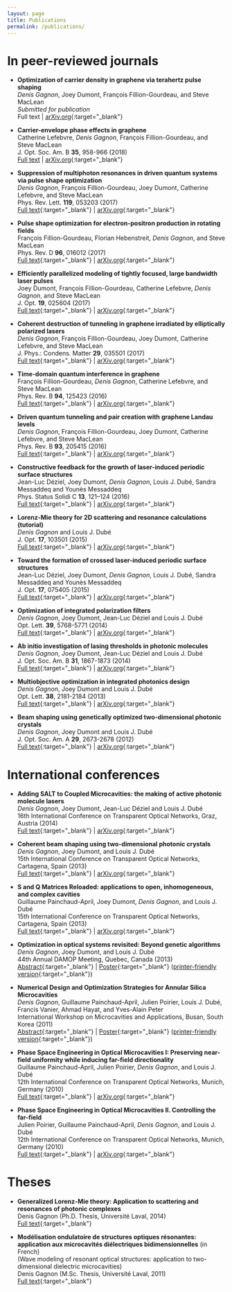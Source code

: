 ```yaml
---
layout: page
title: Publications
permalink: /publications/
--- 
```


In peer-reviewed journals
=============
* **Optimization of carrier density in graphene via terahertz pulse shaping** <br>
*Denis Gagnon*, Joey Dumont, François Fillion-Gourdeau, and Steve MacLean <br>
*Submitted for publication* <br>
Full text |
[arXiv.org](https://arxiv.org/abs/1710.09889){:target="_blank"}

* **Carrier-envelope phase effects in graphene** <br>
Catherine Lefebvre, *Denis Gagnon*, François Fillion-Gourdeau, and Steve MacLean  <br>
J. Opt. Soc. Am. B **35**, 958-966 (2018) <br>
[Full text](https://doi.org/10.1364/JOSAB.35.000958) |
[arXiv.org](https://arxiv.org/abs/1706.00055){:target="_blank"}

* **Suppression of multiphoton resonances in driven quantum systems via pulse shape optimization** <br>
*Denis Gagnon*, François Fillion-Gourdeau, Joey Dumont, Catherine Lefebvre, and Steve MacLean  <br>
Phys. Rev. Lett. **119**, 053203 (2017) <br>
[Full text](https://journals.aps.org/prl/abstract/10.1103/PhysRevLett.119.053203){:target="_blank"} |
[arXiv.org](https://arxiv.org/abs/1703.04165){:target="_blank"}

* **Pulse shape optimization for electron-positron production in rotating fields** <br>
François Fillion-Gourdeau, Florian Hebenstreit, *Denis Gagnon*, and Steve MacLean <br>
Phys. Rev. D **96**, 016012 (2017) <br>
[Full text](https://journals.aps.org/prd/abstract/10.1103/PhysRevD.96.016012){:target="_blank"} |
[arXiv.org](https://arxiv.org/abs/1704.08919){:target="_blank"}

* **Efficiently parallelized modeling of tightly focused, large bandwidth laser pulses** <br>
Joey Dumont, François Fillion-Gourdeau, Catherine Lefebvre, *Denis Gagnon*, and Steve MacLean  <br>
 J. Opt. **19**, 025604 (2017) <br>
[Full text](http://iopscience.iop.org/article/10.1088/2040-8986/aa52e9){:target="_blank"} |
[arXiv.org](https://arxiv.org/abs/1609.08146){:target="_blank"}

* **Coherent destruction of tunneling in graphene irradiated by elliptically polarized lasers** <br>
*Denis Gagnon*, François Fillion-Gourdeau, Joey Dumont, Catherine Lefebvre, and Steve MacLean  <br>
J. Phys.: Condens. Matter **29**, 035501 (2017) <br>
[Full text](http://iopscience.iop.org/article/10.1088/0953-8984/29/3/035501){:target="_blank"} |
[arXiv.org](https://arxiv.org/abs/1609.02821){:target="_blank"}

* **Time-domain quantum interference in graphene** <br>
François Fillion-Gourdeau, *Denis Gagnon*, Catherine Lefebvre, and Steve MacLean <br>
Phys. Rev. B **94**, 125423 (2016) <br>
[Full text](http://journals.aps.org/prb/abstract/10.1103/PhysRevB.94.125423){:target="_blank"} |
[arXiv.org](http://arxiv.org/abs/1607.02055){:target="_blank"}

* **Driven quantum tunneling and pair creation with graphene Landau levels** <br>
*Denis Gagnon*, François Fillion-Gourdeau, Joey Dumont, Catherine Lefebvre, and Steve MacLean <br>
Phys. Rev. B **93**, 205415 (2016) <br>
[Full text](http://journals.aps.org/prb/abstract/10.1103/PhysRevB.93.205415){:target="_blank"} |
[arXiv.org](http://arxiv.org/abs/1606.05663){:target="_blank"}

* **Constructive feedback for the growth of laser-induced periodic surface structures** <br>
Jean-Luc Déziel, Joey Dumont, *Denis Gagnon*, Louis J. Dubé, Sandra Messaddeq and Younès Messaddeq <br>
Phys. Status Solidi C **13**, 121–124 (2016) <br>
[Full text](http://onlinelibrary.wiley.com/doi/10.1002/pssc.201510146/abstract){:target="_blank"} |
[arXiv.org](http://arxiv.org/abs/1507.02490){:target="_blank"}

* **Lorenz-Mie theory for 2D scattering and resonance calculations (tutorial)** <br>
*Denis Gagnon* and Louis J. Dubé <br>
J. Opt. **17**, 103501 (2015) <br>
[Full text](http://dx.doi.org/10.1088/2040-8978/17/10/103501){:target="_blank"} |
[arXiv.org](http://arxiv.org/abs/1505.07691){:target="_blank"}

* **Toward the formation of crossed laser-induced periodic surface structures** <br>
Jean-Luc Déziel, Joey Dumont, *Denis Gagnon*, Louis J. Dubé, Sandra Messaddeq and Younès Messaddeq <br>
J. Opt. **17**, 075405 (2015) <br>
[Full text](http://dx.doi.org/10.1088/2040-8978/17/7/075405){:target="_blank"} |
[arXiv.org](http://arxiv.org/abs/1410.0583){:target="_blank"}

* **Optimization of integrated polarization filters** <br>
*Denis Gagnon*, Joey Dumont, Jean-Luc Déziel and Louis J. Dubé <br>
Opt. Lett. **39**, 5768-5771 (2014) <br>
[Full text](http://dx.doi.org/10.1364/OL.39.005768){:target="_blank"} | 
[arXiv.org](http://arxiv.org/abs/1407.7401){:target="_blank"}

* **Ab initio investigation of lasing thresholds in photonic molecules** <br>
*Denis Gagnon*, Joey Dumont, Jean-Luc Déziel and Louis J. Dubé <br>
J. Opt. Soc. Am. B **31**, 1867-1873 (2014) <br>
[Full text](http://dx.doi.org/10.1364/JOSAB.31.001867){:target="_blank"} | 
[arXiv.org](http://arxiv.org/abs/1401.7305){:target="_blank"}

* **Multiobjective optimization in integrated photonics design** <br>
*Denis Gagnon*, Joey Dumont and Louis J. Dubé <br>
Opt. Lett. **38**, 2181-2184 (2013) <br>
[Full text](http://dx.doi.org/10.1364/OL.38.002181){:target="_blank"} | 
[arXiv.org](http://arxiv.org/abs/1305.5455){:target="_blank"}

* **Beam shaping using genetically optimized two-dimensional photonic crystals** <br>
*Denis Gagnon*, Joey Dumont and Louis J. Dubé <br>
J. Opt. Soc. Am. A **29**, 2673-2678 (2012) <br>
[Full text](http://dx.doi.org/10.1364/JOSAA.29.002673){:target="_blank"} | 
[arXiv.org](http://arxiv.org/abs/1204.5380){:target="_blank"}

International conferences
=============
* **Adding SALT to Coupled Microcavities: the making of active photonic molecule lasers** <br>
*Denis Gagnon*, Joey Dumont, Jean-Luc Déziel and Louis J. Dubé <br>
16th International Conference on Transparent Optical Networks, Graz, Austria (2014) <br>
[Full text](http://dx.doi.org/10.1109/ICTON.2014.6876299){:target="_blank"} | 
[arXiv.org](http://arxiv.org/abs/1405.0168){:target="_blank"}

* **Coherent beam shaping using two-dimensional photonic crystals** <br>
*Denis Gagnon*, Joey Dumont, and Louis J. Dubé <br>
15th International Conference on Transparent Optical Networks, Cartagena, Spain (2013) <br>
[Full text](http://dx.doi.org/10.1109/ICTON.2013.6602751){:target="_blank"} | 
[arXiv.org](http://arxiv.org/abs/1305.0193){:target="_blank"}

* **S and Q Matrices Reloaded: applications to open, inhomogeneous, and complex cavities** <br>
Guillaume Painchaud-April, Joey Dumont, *Denis Gagnon*, and Louis J. Dubé  <br>
15th International Conference on Transparent Optical Networks, Cartagena, Spain (2013) <br>
[Full text](http://dx.doi.org/10.1109/ICTON.2013.6602811){:target="_blank"} | 
[arXiv.org](http://arxiv.org/abs/1305.0473){:target="_blank"}

* **Optimization in optical systems revisited: Beyond genetic algorithms** <br>
*Denis Gagnon*, Joey Dumont, and Louis J. Dubé <br>
44th Annual DAMOP Meeting, Quebec, Canada (2013) <br>
[Abstract](http://www.dynamica.phy.ulaval.ca/fileadmin/abs/damop2013_abstract_dg.pdf){:target="_blank"} | 
[Poster](http://www.dynamica.phy.ulaval.ca/fileadmin/posters/damop2013_dgagnon_poster.pdf){:target="_blank"}
([printer-friendly version](http://www.dynamica.phy.ulaval.ca/fileadmin/posters/damop2013_dgagnon_handout.pdf){:target="_blank"})

* **Numerical Design and Optimization Strategies for Annular Silica Microcavities** <br>
*Denis Gagnon*, Guillaume Painchaud-April, Julien Poirier, Louis J. Dubé, Francis Vanier, Ahmad Hayat, and Yves-Alain Peter <br>
International Workshop on Microcavities and Applications, Busan, South Korea (2011) <br>
[Abstract](http://www.dynamica.phy.ulaval.ca/fileadmin/abs/woma2011_abstract_gagnon.pdf){:target="_blank"} | 
[Poster](http://www.dynamica.phy.ulaval.ca/fileadmin/posters/woma2011_poster_gagnon.pdf){:target="_blank"}
([printer-friendly version](http://www.dynamica.phy.ulaval.ca/fileadmin/posters/woma2011_poster_gagnon_blanc.pdf){:target="_blank"})

* **Phase Space Engineering in Optical Microcavities I: Preserving near-field uniformity while inducing far-field directionality** <br>
Guillaume Painchaud-April, Julien Poirier, *Denis Gagnon*, and Louis J. Dubé <br>
12th International Conference on Transparent Optical Networks, Munich, Germany (2010) <br>
[Full text](http://dx.doi.org/10.1109/ICTON.2010.5548943){:target="_blank"} | 
[arXiv.org](http://arxiv.org/abs/1005.1092){:target="_blank"}

* **Phase Space Engineering in Optical Microcavities II. Controlling the far-field** <br>
Julien Poirier, Guillaume Painchaud-April, *Denis Gagnon*, and Louis J. Dubé <br>
12th International Conference on Transparent Optical Networks, Munich, Germany (2010) <br>
[Full text](http://dx.doi.org/10.1109/ICTON.2010.5549310){:target="_blank"} | 
[arXiv.org](http://arxiv.org/abs/1005.1093){:target="_blank"}


Theses
=============
* **Generalized Lorenz-Mie theory: Application to scattering and resonances of photonic complexes** <br>
Denis Gagnon (Ph.D. Thesis, Université Laval, 2014) <br>
[Full text](http://www.dynamica.phy.ulaval.ca/fileadmin/theses/gagnon14_thesis.pdf){:target="_blank"}

* **Modélisation ondulatoire de structures optiques résonantes: application aux microcavités diélectriques bidimensionnelles** (in French) <br>
(Wave modeling of resonant optical structures: application to two-dimensional dielectric microcavities) <br>
Denis Gagnon (M.Sc. Thesis, Université Laval, 2011) <br>
[Full text](http://www.dynamica.phy.ulaval.ca/fileadmin/theses/gagnon11_master.pdf){:target="_blank"}
